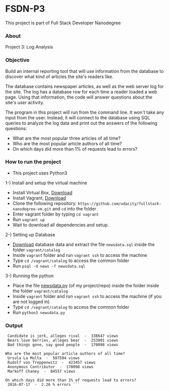 # FSDN-P3
This project is part of Full Stack Developer Nanodegree

### About
Project 3: Log Analysis

### Objective
Build an internal reporting tool that will use information from the database to discover what kind of articles the site's readers like.

The database contains newspaper articles, as well as the web server log for the site. The log has a database row for each time a reader loaded a web page. Using that information, the code will answer questions about the site's user activity.

The program in this project will run from the command line. It won't take any input from the user. Instead, it will connect to the database using SQL queries to analyze the log data and print out the answers of the following questions:
* What are the most popular three articles of all time?
* Who are the most popular article authors of all time?
* On which days did more than 1% of requests lead to errors?

### How to run the project

* This project uses Python3

1-) Install and setup the virtual machine
* Install Virtual Box, [Download](https://www.virtualbox.org/wiki/Downloads)
* Install Vagrant, [Download](https://www.vagrantup.com/downloads.html)
* Clone the following repository: ```https://github.com/udacity/fullstack-nanodegree-vm.git``` and ```cd``` into the folder 
* Enter vagrant folder by typing ```cd vagrant```
* Run ```vagrant up```
* Wait to download all dependencies and setup.

2-) Setting up Database
* [Download](https://d17h27t6h515a5.cloudfront.net/topher/2016/August/57b5f748_newsdata/newsdata.zip) database data and extract the file ```newsdata.sql``` inside the folder ```vagrant/catalog```
* Inside ```vagrant``` folder and run ```vagrant ssh``` to access the machine
* Type ```cd /vagrant/catalog``` to access the common folder
* Run ```psql -d news -f newsdata.sql```

3-) Running the python
* Place the file [newsdata.py](https://raw.githubusercontent.com/walternunes/FSDN-P3/master/newsdata.py) (of my project/repo) inside the folder inside the folder ```vagrant/catalog```
* Inside ```vagrant``` folder and run ```vagrant ssh``` to access the machine (if you are not logged in)
* Type ```cd /vagrant/catalog``` to access the common folder
* Run ```python3 newsdata.py```

### Output
```What are the most popular three articles of all time?
 Candidate is jerk, alleges rival  -  338647 views
 Bears love berries, alleges bear  -  253801 views
 Bad things gone, say good people  -  170098 views

Who are the most popular article authors of all time?
 Ursula La Multa  -  507594 views
 Rudolf von Treppenwitz  -  423457 views
 Anonymous Contributor  -  170098 views
 Markoff Chaney  -  84557 views

On which days did more than 1% of requests lead to errors?
 2016-07-17  -  2.26 % errors ```

